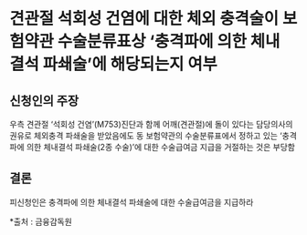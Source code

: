 # 견관절 석회성 건염에 대한 체외 충격술이 보험약관 수술분류표상 ‘충격파에 의한 체내 결석 파쇄술’에 해당되는지 여부

## 신청인의 주장

우측 견관절 ‘석회성 건염’(M753)진단과 함께 어깨(견관절)에 돌이 있다는 담당의사의 권유로 체외충격 파쇄술을 받았음에도 동 보험약관의 수술분류표에서 정하고 있는 ‘충격파에 의한 체내결석 파쇄술(2종 수술)’에 대한 수술급여금 지급을 거절하는 것은 부당함

## 결론

피신청인은 충격파에 의한 체내결석 파쇄술에 대한 수술급여금을 지급하라

*출처 : 금융감독원